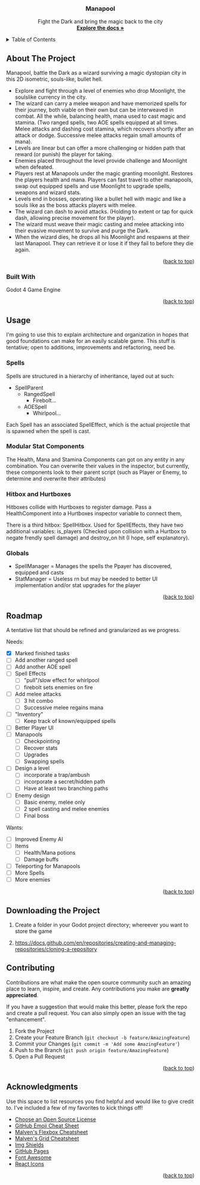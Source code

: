 <!-- Improved compatibility of back to top link: See: https://github.com/othneildrew/Best-README-Template/pull/73 -->
<a name="readme-top"></a>


<!-- PROJECT LOGO -->
<br />
<div align="center">
  <a href="https://github.com/othneildrew/Best-README-Template">
<!--     <img src="images/logo.png" alt="Logo" width="80" height="80"> -->
  </a>

  <h3 align="center">Manapool</h3>

  <p align="center">
    Fight the Dark and bring the magic back to the city
    <br />
    <a href="https://github.com/cewaite/manapool"><strong>Explore the docs »</strong></a>
    <br />
  </p>
</div>



<!-- TABLE OF CONTENTS -->
<details>
  <summary>Table of Contents</summary>
  <ol>
    <li>
      <a href="#about-the-project">About The Project</a>
      <ul>
        <li><a href="#built-with">Built With</a></li>
      </ul>
    </li>
    <li><a href="#usage">Usage</a></li>
      <ul>
        <li><a href="#spells">Spells</a></li>
        <li><a href="#modular-stat-components">Modular Stat Components
</a></li>
        <li><a href="#hitbox-and-hurtboxes">Hitbox and Hurtboxes</a></li>
        <li><a href="#globals">Globals</a></li>
      </ul>
    <li><a href="#roadmap">Roadmap</a></li>
    <li><a href="#downloading-the-project">Downloading The Project</a></li>
    <li><a href="#contributing">Contributing</a></li>
    <li><a href="#acknowledgments">Acknowledgments</a></li>
  </ol>
</details>



<!-- ABOUT THE PROJECT -->
## About The Project

Manapool, battle the Dark as a wizard surviving a magic dystopian city in this 2D isometric, souls-like, bullet hell. 

- Explore and fight through a level of enemies who drop Moonlight, the soulslike currency in the city.
- The wizard can carry a melee weapon and have memorized spells for their journey, both viable on their own but can be interweaved in combat. All the while, balancing health, mana used to cast magic and stamina. (Two ranged spells, two AOE spells equipped at all times. Melee attacks and dashing cost stamina, which recovers shortly after an attack or dodge. Successive melee attacks regain small amounts of mana).
- Levels are linear but can offer a more challenging or hidden path that reward (or punish) the player for taking.
- Enemies placed throughout the level provide challenge and Moonlight when defeated.
- Players rest at Manapools under the magic granting moonlight. Restores the players health and mana. Players can fast travel to other manapools, swap out equipped spells and use Moonlight to upgrade spells, weapons and wizard stats.
- Levels end in bosses, operating like a bullet hell with magic and like a souls like as the boss attacks players with melee.
- The wizard can dash to avoid attacks. (Holding to extent or tap for quick dash, allowing precise movement for the player).
- The wizard must weave their magic casting and melee attacking into their evasive movement to survive and purge the Dark.
- When the wizard dies, he drops all his Moonlight and respawns at their last Manapool. They can retrieve it or lose it if they fail to before they die again.

<p align="right">(<a href="#readme-top">back to top</a>)</p>



### Built With

Godot 4 Game Engine

<p align="right">(<a href="#readme-top">back to top</a>)</p>



<!-- USAGE EXAMPLES -->
## Usage

I'm going to use this to explain architecture and organization in hopes that good foundations can make for an easily scalable game. This stuff is tentative; open to additions, improvements and refactoring, need be.

### Spells

Spells are structured in a hierarchy of inheritance, layed out at such:

- SpellParent
  - RangedSpell
    - Firebolt...
  - AOESpell
    - Whirlpool...

Each Spell has an associated SpellEffect, which is the actual projectile that is spawned when the spell is cast.

### Modular Stat Components

The Health, Mana and Stamina Components can got on any entity in any combination. You can overwrite their values in the inspector, but currently, these components look to their parent script (such as Player or Enemy, to determine and overwrite their attributes)

### Hitbox and Hurtboxes

Hitboxes collide with Hurtboxes to register damage. Pass a HealthComponent into a Hurtboxes inspector variable to connect them,

There is a third hitbox: SpellHitbox. Used for SpellEffects, they have two additional variables: is_players (Checked upon collision with a Hurtbox to negate frendly spell damage) and destroy_on hit (I hope, self explanatory).


### Globals

- SpellManager = Manages the spells the Ppayer has discovered, equipped and casts
- StatManager = Useless rn but may be needed to better UI implementation and/or stat upgrades for the player

<p align="right">(<a href="#readme-top">back to top</a>)</p>



<!-- ROADMAP -->
## Roadmap

A tentative list that should be refined and granularized as we progress.

Needs:
- [X] Marked finished tasks
- [ ] Add another ranged spell
- [ ] Add another AOE spell
- [ ] Spell Effects
    - [ ] "pull"/slow effect for whirlpool
    - [ ] firebolt sets enemies on fire
- [ ] Add melee attacks
    - [ ] 3 hit combo
    - [ ] Successive melee regains mana
- [ ] "Inventory"
    - [ ] Keep track of known/equipped spells
- [ ] Better Player UI
- [ ] Manapools
    - [ ] Checkpointing
    - [ ] Recover stats
    - [ ] Upgrades
    - [ ] Swapping spells
- [ ] Design a level
    - [ ] incorporate a trap/ambush
    - [ ] incorporate a secret/hidden path
    - [ ] Have at least two branching paths
- [ ] Enemy design
    - [ ] Basic enemy, melee only
    - [ ] 2 spell casting and melee enemies
    - [ ] Final boss

Wants:
- [ ] Improved Enemy AI
- [ ] Items
    - [ ] Health/Mana potions
    - [ ] Damage buffs
- [ ] Teleporting for Manapools
- [ ] More Spells
- [ ] More enemies
<p align="right">(<a href="#readme-top">back to top</a>)</p>

<!-- PULLING -->
## Downloading the Project

1. Create a folder in your Godot project directory; whereever you want to store the game

2. https://docs.github.com/en/repositories/creating-and-managing-repositories/cloning-a-repository

<!-- CONTRIBUTING -->
## Contributing

Contributions are what make the open source community such an amazing place to learn, inspire, and create. Any contributions you make are **greatly appreciated**.

If you have a suggestion that would make this better, please fork the repo and create a pull request. You can also simply open an issue with the tag "enhancement".

1. Fork the Project
2. Create your Feature Branch (`git checkout -b feature/AmazingFeature`)
3. Commit your Changes (`git commit -m 'Add some AmazingFeature'`)
4. Push to the Branch (`git push origin feature/AmazingFeature`)
5. Open a Pull Request

<p align="right">(<a href="#readme-top">back to top</a>)</p>


<!-- ACKNOWLEDGMENTS -->
## Acknowledgments

Use this space to list resources you find helpful and would like to give credit to. I've included a few of my favorites to kick things off!

* [Choose an Open Source License](https://choosealicense.com)
* [GitHub Emoji Cheat Sheet](https://www.webpagefx.com/tools/emoji-cheat-sheet)
* [Malven's Flexbox Cheatsheet](https://flexbox.malven.co/)
* [Malven's Grid Cheatsheet](https://grid.malven.co/)
* [Img Shields](https://shields.io)
* [GitHub Pages](https://pages.github.com)
* [Font Awesome](https://fontawesome.com)
* [React Icons](https://react-icons.github.io/react-icons/search)

<p align="right">(<a href="#readme-top">back to top</a>)</p>



<!-- MARKDOWN LINKS & IMAGES -->
<!-- https://www.markdownguide.org/basic-syntax/#reference-style-links -->
[contributors-shield]: https://img.shields.io/github/contributors/othneildrew/Best-README-Template.svg?style=for-the-badge
[contributors-url]: https://github.com/othneildrew/Best-README-Template/graphs/contributors
[forks-shield]: https://img.shields.io/github/forks/othneildrew/Best-README-Template.svg?style=for-the-badge
[forks-url]: https://github.com/othneildrew/Best-README-Template/network/members
[stars-shield]: https://img.shields.io/github/stars/othneildrew/Best-README-Template.svg?style=for-the-badge
[stars-url]: https://github.com/othneildrew/Best-README-Template/stargazers
[issues-shield]: https://img.shields.io/github/issues/othneildrew/Best-README-Template.svg?style=for-the-badge
[issues-url]: https://github.com/othneildrew/Best-README-Template/issues
[license-shield]: https://img.shields.io/github/license/othneildrew/Best-README-Template.svg?style=for-the-badge
[license-url]: https://github.com/othneildrew/Best-README-Template/blob/master/LICENSE.txt
[linkedin-shield]: https://img.shields.io/badge/-LinkedIn-black.svg?style=for-the-badge&logo=linkedin&colorB=555
[linkedin-url]: https://linkedin.com/in/othneildrew
[product-screenshot]: images/screenshot.png
[Next.js]: https://img.shields.io/badge/next.js-000000?style=for-the-badge&logo=nextdotjs&logoColor=white
[Next-url]: https://nextjs.org/
[React.js]: https://img.shields.io/badge/React-20232A?style=for-the-badge&logo=react&logoColor=61DAFB
[React-url]: https://reactjs.org/
[Vue.js]: https://img.shields.io/badge/Vue.js-35495E?style=for-the-badge&logo=vuedotjs&logoColor=4FC08D
[Vue-url]: https://vuejs.org/
[Angular.io]: https://img.shields.io/badge/Angular-DD0031?style=for-the-badge&logo=angular&logoColor=white
[Angular-url]: https://angular.io/
[Svelte.dev]: https://img.shields.io/badge/Svelte-4A4A55?style=for-the-badge&logo=svelte&logoColor=FF3E00
[Svelte-url]: https://svelte.dev/
[Laravel.com]: https://img.shields.io/badge/Laravel-FF2D20?style=for-the-badge&logo=laravel&logoColor=white
[Laravel-url]: https://laravel.com
[Bootstrap.com]: https://img.shields.io/badge/Bootstrap-563D7C?style=for-the-badge&logo=bootstrap&logoColor=white
[Bootstrap-url]: https://getbootstrap.com
[JQuery.com]: https://img.shields.io/badge/jQuery-0769AD?style=for-the-badge&logo=jquery&logoColor=white
[JQuery-url]: https://jquery.com 
